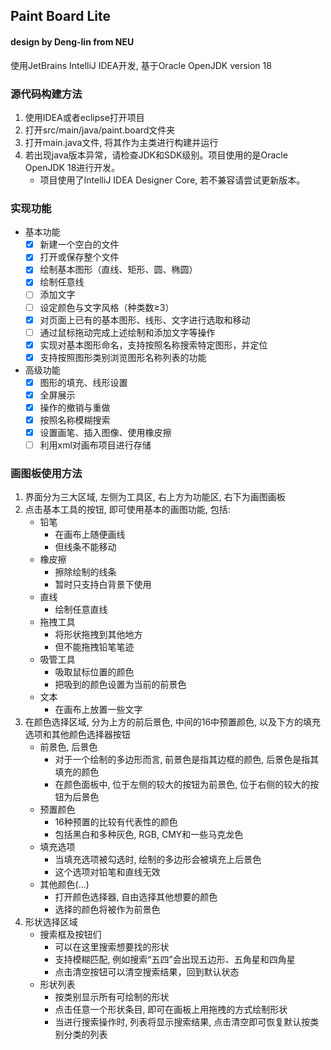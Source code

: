 ## Paint Board Lite

#### design by Deng-lin from NEU

使用JetBrains IntelliJ IDEA开发, 基于Oracle OpenJDK version 18

### 源代码构建方法

1. 使用IDEA或者eclipse打开项目
2. 打开src/main/java/paint.board文件夹
3. 打开main.java文件, 将其作为主类进行构建并运行
4. 若出现java版本异常，请检查JDK和SDK级别。项目使用的是Oracle OpenJDK 18进行开发。
    - 项目使用了IntelliJ IDEA Designer Core, 若不兼容请尝试更新版本。

### 实现功能

- 基本功能
    - [x] 新建一个空白的文件
    - [x] 打开或保存整个文件
    - [x] 绘制基本图形（直线、矩形、圆、椭圆）
    - [x] 绘制任意线
    - [ ] 添加文字
    - [ ] 设定颜色与文字风格（种类数≥3）
    - [x] 对页面上已有的基本图形、线形、文字进行选取和移动
    - [ ] 通过鼠标拖动完成上述绘制和添加文字等操作
    - [x] 实现对基本图形命名，支持按照名称搜索特定图形，并定位
    - [x] 支持按照图形类别浏览图形名称列表的功能
- 高级功能
    - [x] 图形的填充、线形设置
    - [x] 全屏展示
    - [x] 操作的撤销与重做
    - [x] 按照名称模糊搜索
    - [x] 设置画笔、插入图像、使用橡皮擦
    - [ ] 利用xml对画布项目进行存储

### 画图板使用方法

1. 界面分为三大区域, 左侧为工具区, 右上方为功能区, 右下为画图画板
2. 点击基本工具的按钮, 即可使用基本的画图功能, 包括:
    - 铅笔
        - 在画布上随便画线
        - 但线条不能移动
    - 橡皮擦
        - 擦除绘制的线条
        - 暂时只支持白背景下使用
    - 直线
        - 绘制任意直线
    - 拖拽工具
        - 将形状拖拽到其他地方
        - 但不能拖拽铅笔笔迹
    - 吸管工具
        - 吸取鼠标位置的颜色
        - 把吸到的颜色设置为当前的前景色
    - 文本
        - 在画布上放置一些文字
3. 在颜色选择区域, 分为上方的前后景色, 中间的16中预置颜色, 以及下方的填充选项和其他颜色选择器按钮
    - 前景色, 后景色
        - 对于一个绘制的多边形而言, 前景色是指其边框的颜色, 后景色是指其填充的颜色
        - 在颜色面板中, 位于左侧的较大的按钮为前景色, 位于右侧的较大的按钮为后景色
    - 预置颜色
        - 16种预置的比较有代表性的颜色
        - 包括黑白和多种灰色, RGB, CMY和一些马克龙色
    - 填充选项
        - 当填充选项被勾选时, 绘制的多边形会被填充上后景色
        - 这个选项对铅笔和直线无效
    - 其他颜色(...)
        - 打开颜色选择器, 自由选择其他想要的颜色
        - 选择的颜色将被作为前景色
4. 形状选择区域
    - 搜索框及按钮们
        - 可以在这里搜索想要找的形状
        - 支持模糊匹配, 例如搜索“五四”会出现五边形、五角星和四角星
        - 点击清空按钮可以清空搜索结果，回到默认状态
    - 形状列表
        - 按类别显示所有可绘制的形状
        - 点击任意一个形状条目, 即可在画板上用拖拽的方式绘制形状
        - 当进行搜索操作时, 列表将显示搜索结果, 点击清空即可恢复默认按类别分类的列表